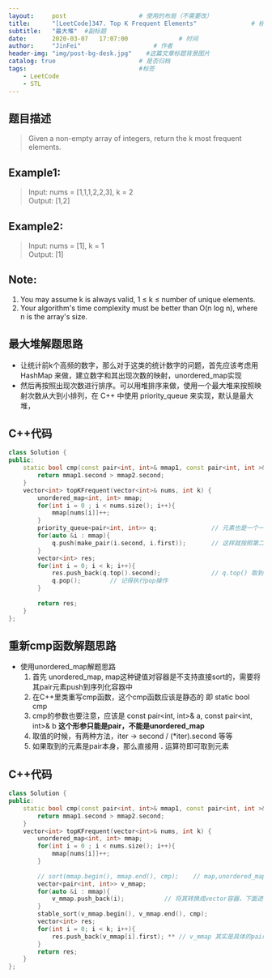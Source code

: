 ```yaml
---
layout:     post                    # 使用的布局（不需要改） 
title:      "[LeetCode]347. Top K Frequent Elements"               # 标题  
subtitle:   "最大堆"  #副标题 
date:       2020-03-07   17:07:00              # 时间 
author:     "JinFei"                    # 作者 
header-img: "img/post-bg-desk.jpg"    #这篇文章标题背景图片 
catalog: true                       # 是否归档 
tags:                               #标签     
    - LeetCode 
    - STL
---
```


## 题目描述
> Given a non-empty array of integers, return the k most frequent elements.

## Example1:
 
> Input: nums = [1,1,1,2,2,3], k = 2 <br>
Output: [1,2] <br>

## Example2:
  
> Input: nums = [1], k = 1 <br>
Output: [1] <br>


## Note:
1. You may assume k is always valid, 1 ≤ k ≤ number of unique elements.
2. Your algorithm's time complexity must be better than O(n log n), where n is the array's size.

## 最大堆解题思路

- 让统计前k个高频的数字，那么对于这类的统计数字的问题，首先应该考虑用 HashMap 来做，建立数字和其出现次数的映射，unordered_map实现
- 然后再按照出现次数进行排序。可以用堆排序来做，使用一个最大堆来按照映射次数从大到小排列，在 C++ 中使用 priority_queue 来实现，默认是最大堆，

## C++代码
```C++
class Solution {
public:
    static bool cmp(const pair<int, int>& mmap1, const pair<int, int >& mmap2){
        return mmap1.second > mmap2.second;
    }
    vector<int> topKFrequent(vector<int>& nums, int k) {
        unordered_map<int, int> mmap;
        for(int i = 0 ; i < nums.size(); i++){
            mmap[nums[i]]++;
        }
        priority_queue<pair<int, int>> q;               // 元素也是一个一个的pair
        for(auto &i : mmap){
            q.push(make_pair(i.second, i.first));       // 这样就按照第二个关键字进行排序了
        }
        vector<int> res;
        for(int i = 0; i < k; i++){
            res.push_back(q.top().second);              // q.top() 取到按照second进行排序的最大元素
            q.pop();        // 记得执行pop操作
        }
        
        return res;
    }
};
```

## 重新cmp函数解题思路

- 使用unordered_map解题思路
    1. 首先 unordered_map, map这种键值对容器是不支持直接sort的，需要将其pair元素push到序列化容器中
    2. 在C++里类重写cmp函数，这个cmp函数应该是静态的 即 static bool cmp
    3. cmp的参数也要注意，应该是 const pair<int, int>& a, const pair<int, int>& b **这个形参只能是pair，不能是unordered_map**
    4. 取值的时候，有两种方法，iter -> second / (*iter).second 等等
    5. 如果取到的元素是pair本身，那么直接用 **.** 运算符即可取到元素
 
## C++代码
```C++
class Solution {
public:
    static bool cmp(const pair<int, int>& mmap1, const pair<int, int >& mmap2){
        return mmap1.second > mmap2.second;
    }
    vector<int> topKFrequent(vector<int>& nums, int k) {
        unordered_map<int, int> mmap;
        for(int i = 0 ; i < nums.size(); i++){
            mmap[nums[i]]++;
        }
        
        // sort(mmap.begin(), mmap.end(), cmp);    // map,unordered_map中的元素是以pair类存在，不支持排序
        vector<pair<int, int>> v_mmap;
        for(auto &i : mmap){
            v_mmap.push_back(i);           // 将其转换成vector容器，下面进行排序
        }
        stable_sort(v_mmap.begin(), v_mmap.end(), cmp);
        vector<int> res;
        for(int i = 0; i < k; i++){
            res.push_back(v_mmap[i].first); ** // v_mmap 其实是具体的pair，如果是取到具体的pair的话，用.运算符，如果使用迭代器来遍历元素额话，则使用 -> 运算符 **
        }
        return res;
    }
};
```
